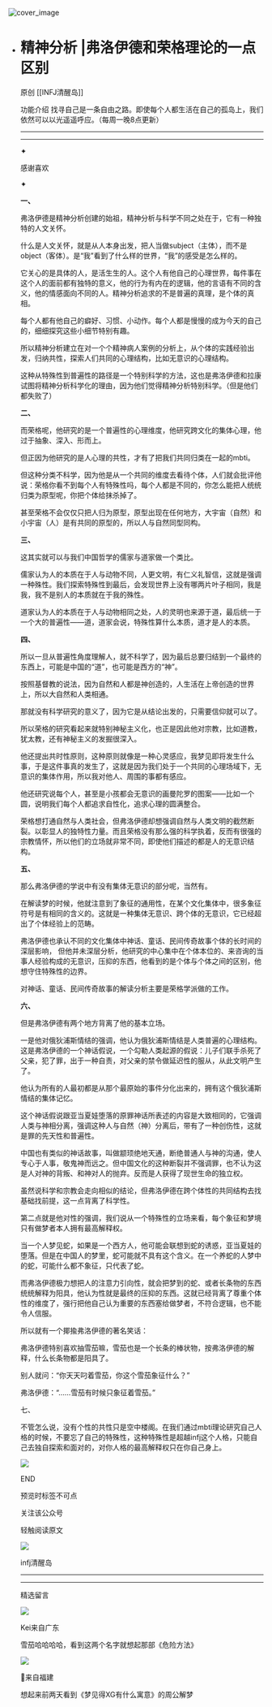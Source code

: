 ![cover_image](https://mmbiz.qlogo.cn/mmbiz_jpg/DZCdtia4bJxoxFMFQssULvBm1PickibbpVt96dOGukYVvdPV2AAlRY2w9AgLGhz55Uk8XRh6OTmOy48O1SEgJZt7Q/0?wx_fmt=jpeg)

- # 精神分析 |弗洛伊德和荣格理论的一点区别
  
  原创 [[INFJ清醒岛]]
  
  功能介绍 找寻自己是一条自由之路。即使每个人都生活在自己的孤岛上，我们依然可以以光遥遥呼应。（每周一晚8点更新）
  
  ---
  
  ---
  
  ✦
  
  感谢喜欢
  
  ✦
  
  **一、**
  
  弗洛伊德是精神分析创建的始祖，精神分析与科学不同之处在于，它有一种独特的人文关怀。
  
  什么是人文关怀，就是从人本身出发，把人当做subject（主体），而不是object（客体）。是“我”看到了什么样的世界，“我”的感受是怎么样的。
  
  它关心的是具体的人，是活生生的人。这个人有他自己的心理世界，每件事在这个人的面前都有独特的意义，他的行为有内在的逻辑，他的言语有不同的含义，他的情感面向不同的人。精神分析追求的不是普遍的真理，是个体的真相。
  
  每个人都有他自己的癖好、习惯、小动作。每个人都是慢慢的成为今天的自己的，细细探究这些小细节特别有趣。
  
  所以精神分析建立在对一个个精神病人案例的分析上，从个体的实践经验出发，归纳共性，探索人们共同的心理结构，比如无意识的心理结构。
  
  这种从特殊性到普遍性的路径是一个特别科学的方法，这也是弗洛伊德和拉康试图将精神分析科学化的理由，因为他们觉得精神分析特别科学。（但是他们都失败了）
  
  **二、**
  
  而荣格呢，他研究的是一个普遍性的心理维度，他研究跨文化的集体心理，他过于抽象、深入、形而上。
  
  但正因为他研究的是人心理的共性，才有了把我们共同归类在一起的mbti。
  
  但这种分类不科学，因为他是从一个共同的维度去看待个体，人们就会批评他说：荣格你看不到每个人有特殊性吗，每个人都是不同的，你怎么能把人统统归类为原型呢，你把个体给抹杀掉了。
  
  甚至荣格不会仅仅只把人归为原型，原型出现在任何地方，大宇宙（自然）和小宇宙（人）是有共同的原型的，所以人与自然同型同构。
  
  **三、**
  
  这其实就可以与我们中国哲学的儒家与道家做一个类比。
  
  儒家认为人的本质在于人与动物不同，人更文明，有仁义礼智信，这就是强调一种殊性。我们探索特殊性到最后，会发现世界上没有哪两片叶子相同，我是我，我不是别人的本质就在于我的殊性。
  
  道家认为人的本质在于人与动物相同之处，人的灵明也来源于道，最后统一于一个大的普遍性——道，道家会说，特殊性算什么本质，道才是人的本质。
  
  **四、**
  
  所以一旦从普遍性角度理解人，就不科学了，因为最后总要归结到一个最终的东西上，可能是中国的“道”，也可能是西方的“神”。
  
  按照基督教的说法，因为自然和人都是神创造的，人生活在上帝创造的世界上，所以大自然和人类相通。
  
  那就没有科学研究的意义了，因为它是从结论出发的，只需要信仰就可以了。
  
  所以荣格的研究看起来就特别神秘主义化，也正是因此他对宗教，比如道教，犹太教，还有神秘主义的发掘很深入。
  
  他还提出共时性原则，这种原则就像是一种心灵感应，我梦见即将发生什么事，于是这件事真的发生了，这就是因为我们处于一个共同的心理场域下，无意识的集体作用，所以我对他人、周围的事都有感应。
  
  他还研究说每个人，甚至是小孩都会无意识的画曼陀罗的图案——比如一个圆，说明我们每个人都追求自性化，追求心理的圆满整合。
  
  荣格想打通自然与人类社会，但弗洛伊德却想强调自然与人类文明的截然断裂。以彰显人的独特性力量。而且荣格没有那么强的科学执着，反而有很强的宗教情怀，所以他们的立场就非常不同，即使他们描述的都是人的无意识结构。
  
  **五、**
  
  那么弗洛伊德的学说中有没有集体无意识的部分呢，当然有。
  
  在解读梦的时候，他就注意到了象征的通用性，在某个文化集体中，很多象征符号是有相同的含义的。这就是一种集体无意识、跨个体的无意识，它已经超出了个体经验上的范畴。
  
  弗洛伊德也承认不同的文化集体中神话、童话、民间传奇故事个体的长时间的深层影响，
  但他并未深层分析，他研究的中心集中在个体本位的、来咨询的当事人经验构成的无意识，压抑的东西，他看到的是个体与个体之间的区别，他想守住特殊性的边界。
  
  对神话、童话、民间传奇故事的解读分析主要是荣格学派做的工作。
  
  **六、**
  
  但是弗洛伊德有两个地方背离了他的基本立场。
  
  一是他对俄狄浦斯情结的强调，他认为俄狄浦斯情结是人类普遍的心理结构。这是弗洛伊德的一个神话假说，一个勾勒人类起源的假说：儿子们联手杀死了父亲，犯了罪，出于一种自责，对父亲的禁令做延迟性的服从，从此文明产生了。
  
  他认为所有的人最初都是从那个最原始的事件分化出来的，拥有这个俄狄浦斯情结的集体记忆。
  
  这个神话假说跟亚当夏娃堕落的原罪神话所表述的内容是大致相同的，它强调人类与神相分离，强调这种人与自然（神）分离后，带有了一种创伤性，这就是罪的先天性和普遍性。
  
  中国也有类似的神话故事，叫做颛顼绝地天通，断绝普通人与神的沟通，使人专心于人事，敬鬼神而远之。但中国文化的这种断裂并不强调罪，也不认为这是人对神的背叛、和神对人的抛弃。反而是人获得了现世生命的独立权。
  
  虽然说科学和宗教会走向相似的结论，但弗洛伊德在跨个体性的共同结构去找基础找前提，这一点背离了科学性。
  
  第二点就是他对性的强调，我们说从一个特殊性的立场来看，每个象征和梦境只有做梦者本人拥有最高解释权。
  
  当一个人梦见蛇，如果是一个西方人，他可能会联想到蛇的诱惑，亚当夏娃的堕落。但是在中国人的梦里，蛇可能就不具有这个含义。在一个养蛇的人梦中的蛇，可能什么都不象征，只代表了蛇。
  
  而弗洛伊德极力想把人的注意力引向性，就会把梦到的蛇、或者长条物的东西统统解释为阳具，他认为性就是最终的压抑的东西。这就已经背离了尊重个体性的维度了，强行把他自己认为重要的东西塞给做梦者，不符合逻辑，也不能令人信服。
  
  所以就有一个揶揄弗洛伊德的著名笑话：
  
  弗洛伊德特别喜欢抽雪茄嘛，雪茄也是一个长条的棒状物，按弗洛伊德的解释，什么长条物都是阳具了。
  
  别人就问：“你天天叼着雪茄，你这个雪茄象征什么？”
  
  弗洛伊德：“……雪茄有时候只象征着雪茄。”
  
  七、
  
  不管怎么说，没有个性的共性只是空中楼阁。在我们通过mbti理论研究自己人格的时候，不要忘了自己的特殊性，这种特殊性是超越infj这个人格，只能自己去独自探索和面对的，对你人格的最高解释权只在你自己身上。
  
  ![](https://mmbiz.qpic.cn/mmbiz_gif/7FiadXCUBpqt43ySAFleQonQAWQDMwvCPOiaiaFlUYSG8ibicVqc4d5rBa4niaAWr9DmauJ43FCich2gaNDU6PiaKZQf6w/640?wx_fmt=gif)
  
  END
  
  预览时标签不可点
  
    
  关注该公众号
  
  轻触阅读原文
  
  ![](http://mmbiz.qpic.cn/mmbiz_png/DZCdtia4bJxpcRrqEcIicNn7icChObS1Eqm6u2hlN1LGAHvlMHZg6O2a3A47KdeC6IqvVTuryNZQpDFQ1LX3JvT9w/0?wx_fmt=png)
  
  infj清醒岛
  
  ---
  
  ---
  
  精选留言
  
  ![](http://mmsns.qpic.cn/mmsns/iaxNB5XaibCeLTYWIUGCYm7cS1kFxTx4ibUSEBZJ6VnOdXPDItJ9PaGRg/0)
  
  Kei来自广东
  
  雪茄哈哈哈哈，看到这两个名字就想起那部《危险方法》
  
  ![](http://mmsns.qpic.cn/mmsns/iaxNB5XaibCeLTYWIUGCYm7cS1kFxTx4ibUSEBZJ6VnOdXPDItJ9PaGRg/0)
  
  💭来自福建
  
  想起来前两天看到《梦见得XG有什么寓意》的周公解梦